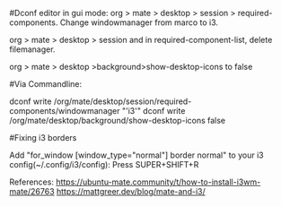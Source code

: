 #Dconf editor in gui mode:
org > mate > desktop > session > required-components. Change windowmanager from marco to i3.

org > mate > desktop > session and in required-component-list, delete filemanager. 

org > mate > desktop >background>show-desktop-icons to false

#Via Commandline:

dconf write /org/mate/desktop/session/required-components/windowmanager "'i3'"
dconf write /org/mate/desktop/background/show-desktop-icons false


#Fixing i3 borders

Add "for_window [window_type="normal"] border normal" to your i3 config(~/.config/i3/config):
Press SUPER+SHIFT+R


References:
https://ubuntu-mate.community/t/how-to-install-i3wm-mate/26763
https://mattgreer.dev/blog/mate-and-i3/
